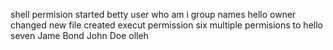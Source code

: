 shell permision started
betty user
who am i
group names
hello owner changed
new file created
execut permission
six multiple permisions to hello
seven
Jame Bond
John Doe
olleh
